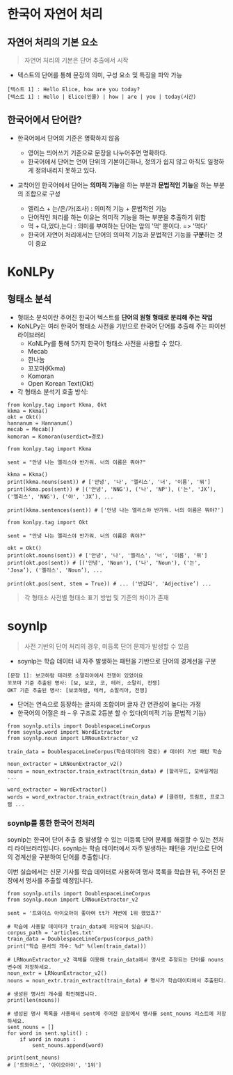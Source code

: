 # 한국어 자연어 처리

## 자연어 처리의 기본 요소

> 자연어 처리의 기본은 단어 추출에서 시작

- 텍스트의 단어를 통해 문장의 의미, 구성 요소 및 특징을 파악 가능

```
[텍스트 1] : Hello Elice, how are you today?
[텍스트 1] : Hello | Elice(인물) | how | are | you | today(시간)
```

## 한국어에서 단어란?

- 한국어에서 단어의 기준은 명확하지 않음
    - 영어는 띄어쓰기 기준으로 문장을 나누어주면 명확하다.
    - 한국어에서 단어는 언어 단위의 기본이긴하나, 정의가 쉽지 않고 아직도 일정하게 정의내리지 못하고 있다.

- 교착어인 한국어에서 단어는 **의미적 기능**을 하는 부분과 **문법적인 기능**을 하는 부분의 조합으로 구성
    - 엘리스 + 는/은/가(조사) : 의미적 기능 + 문법적인 기능
    - 단어적인 처리를 하는 이유는 의미적 기능을 하는 부분을 추출하기 위함
    - 먹 + 다,었다,는다 : 의미를 부여하는 단어는 앞의 '먹' 뿐이다. => '먹다'
    - 한국어 자연어 처리에서는 단어의 의미적 기능과 문법적인 기능을 **구분**하는 것이 중요

# KoNLPy

## 형태소 분석

- 형태소 분석이란 주어진 한국어 텍스트를 **단어의 원형 형태로 분리해 주는 작업**
- KoNLPy는 여러 한국어 형태소 사전을 기반으로 한국어 단어를 추출해 주는 파이썬 라이브러리
    - KoNLPy를 통해 5가지 한국어 형태소 사전을 사용할 수 있다.
    - Mecab
    - 한나눔
    - 꼬꼬마(Kkma)
    - Komoran
    - Open Korean Text(Okt)
- 각 형태소 분석기 호출 방식:
```
from konlpy.tag import Kkma, Okt
kkma = Kkma()
okt = Okt()
hannanum = Hannanum()
mecab = Mecab()
komoran = Komoran(userdict=경로)
```

```
from konlpy.tag import Kkma

sent = "안녕 나는 엘리스야 반가워. 너의 이름은 뭐야?"

kkma = Kkma()
print(kkma.nouns(sent)) # ['안녕', '나', '엘리스', '너', '이름', '뭐']
print(kkma.pos(sent)) # [('안녕', 'NNG'), ('나', 'NP'), ('는', 'JX’), ('엘리스', 'NNG'), ('야', 'JX’), ...

print(kkma.sentences(sent)) # ['안녕 나는 엘리스야 반가워. 너의 이름은 뭐야?']
```

```
from konlpy.tag import Okt

sent = "안녕 나는 엘리스야 반가워. 너의 이름은 뭐야?"

okt = Okt()
print(okt.nouns(sent)) # ['안녕', '나', '엘리스', '너', '이름', '뭐']
print(okt.pos(sent)) # [('안녕', 'Noun'), ('나', 'Noun'), ('는', 'Josa’), ('엘리스', 'Noun’), ...

print(okt.pos(sent, stem = True)) # ... ('반갑다', 'Adjective’) ...
```

> 각 형태소 사전별 형태소 표기 방법 및 기준의 차이가 존재

# soynlp

> 사전 기반의 단어 처리의 경우, 미등록 단어 문제가 발생할 수 있음

- soynlp는 학습 데이터 내 자주 발생하는 패턴을 기반으로 단어의 경계선을 구분

```
[문장 1]: 보코하람 테러로 소말리아에서 전쟁이 있었어요
꼬꼬마 기준 추출된 명사: [보, 보코, 코, 테러, 소말리, 전쟁]
OKT 기준 추출된 명사: [보코하람, 테러, 소말리아, 전쟁]
```

- 단어는 연속으로 등장하는 글자의 조합이며 글자 간 연관성이 높다는 가정
- 한국어의 어절은 좌 – 우 구조로 2등분 할 수 있다(의미적 기능 문법적 기능)

```
from soynlp.utils import DoublespaceLineCorpus
from soynlp.word import WordExtractor
from soynlp.noun import LRNounExtractor_v2

train_data = DoublespaceLineCorpus(학습데이터의 경로) # 데이터 기반 패턴 학습

noun_extractor = LRNounExtractor_v2()
nouns = noun_extractor.train_extract(train_data) # [할리우드, 모바일게임 ...

word_extractor = WordExtractor()
words = word_extractor.train_extract(train_data) # [클린턴, 트럼프, 프로그램 ...
```

### soynlp를 통한 한국어 전처리

soynlp는 한국어 단어 추출 중 발생할 수 있는 미등록 단어 문제를 해결할 수 있는 전처리 라이브러리입니다. soynlp는 학습 데이터에서 자주 발생하는 패턴을 기반으로 단어의 경계선을 구분하여 단어를 추출합니다.

이번 실습에서는 신문 기사를 학습 데이터로 사용하여 명사 목록을 학습한 뒤, 주어진 문장에서 명사를 추출할 예정입니다.

```
from soynlp.utils import DoublespaceLineCorpus
from soynlp.noun import LRNounExtractor_v2

sent = '트와이스 아이오아이 좋아여 tt가 저번에 1위 했었죠?'

# 학습에 사용할 데이터가 train_data에 저장되어 있습니다.
corpus_path = 'articles.txt'
train_data = DoublespaceLineCorpus(corpus_path)
print("학습 문서의 개수: %d" %(len(train_data)))

# LRNounExtractor_v2 객체를 이용해 train_data에서 명사로 추정되는 단어를 nouns 변수에 저장하세요.
noun_extr = LRNounExtractor_v2()
nouns = noun_extr.train_extract(train_data) # 명사가 학습데이터에서 추출된다.

# 생성된 명사의 개수를 확인해봅니다.
print(len(nouns))

# 생성된 명사 목록을 사용해서 sent에 주어진 문장에서 명사를 sent_nouns 리스트에 저장하세요.
sent_nouns = []
for word in sent.split() :
    if word in nouns :
        sent_nouns.append(word)

print(sent_nouns)
# ['트와이스', '아이오아이', '1위']
```
